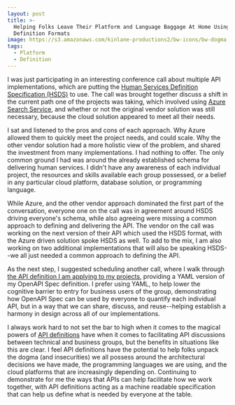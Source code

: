 ```yaml
---
layout: post
title: >-
  Helping Folks Leave Their Platform and Language Baggage At Home Using API
  Definition Formats
image: https://s3.amazonaws.com/kinlane-productions2/bw-icons/bw-dogma.png
tags:
  - Platform
  - Definition
---
```

I was just participating in an interesting conference call about multiple API implementations, which are putting the [Human Services Definition Specification (HSDS)](https://github.com/codeforamerica/OpenReferral/blob/master/Human%20Services%20Data%20Specification%20%20v1.0.md) to use. The call was brought together discuss a shift in the current path one of the projects was taking, which involved using [Azure Search Service](https://azure.microsoft.com/en-us/services/search/), and whether or not the original vendor solution was still necessary, because the cloud solution appeared to meet all their needs.

I sat and listened to the pros and cons of each approach. Why Azure allowed them to quickly meet the project needs, and could scale. Why the other vendor solution had a more holistic view of the problem, and shared the investment from many implementations. I had nothing to offer. The only common ground I had was around the already established schema for delivering human services. I didn't have any awareness of each individual project, the resources and skills available each group possessed, or a belief in any particular cloud platform, database solution, or programming language.

While Azure, and the other vendor approach dominated the first part of the conversation, everyone one on the call was in agreement around HSDS driving everyone's schema, while also agreeing were missing a common approach to defining and delivering the API. The vendor on the call was working on the next version of their API which used the HSDS format, with the Azure driven solution spoke HSDS as well. To add to the mix, I am also working on two additional implementations that will also be speaking HSDS--we all just needed a common approach to defining the API.

As the next step, I suggested scheduling another call, where I walk through [the API definition I am applying to my projects](http://developer.open.referral.adopta.agency/), providing a YAML version of my OpenAPI Spec definition. I prefer using YAML, to help lower the cognitive barrier to entry for business users of the group, demonstrating how OpenAPI Spec can be used by everyone to quantify each individual API, but in a way that we can share, discuss, and reuse--helping establish a harmony in design across all of our implementations.

I always work hard to not set the bar to high when it comes to the magical powers of [API definitions](http://definitions.apievangelist.com/) have when it comes to facilitating API discussions between technical and business groups, but the benefits in situations like this are clear. I feel API definitions have the potential to help folks unpack the dogma (and insecurities) we all possess around the architectural decisions we have made, the programming languages we are using, and the cloud platforms that are increasingly depending on. Continuing to demonstrate for me the ways that APIs can help facilitate how we work together, with API definitions acting as a machine readable specification that can help us define what is needed by everyone at the table.